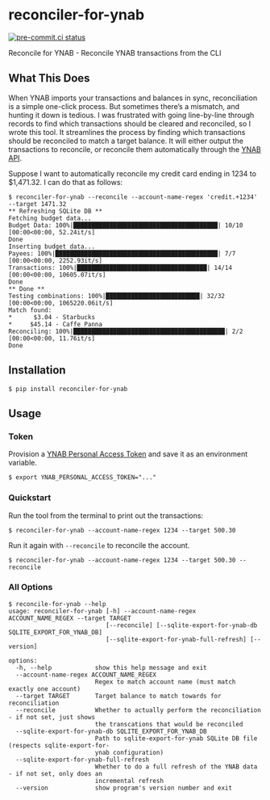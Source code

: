 # reconciler-for-ynab

[![pre-commit.ci status](https://results.pre-commit.ci/badge/github/mxr/reconciler-for-ynab/main.svg)](https://results.pre-commit.ci/latest/github/mxr/reconciler-for-ynab/main)

Reconcile for YNAB - Reconcile YNAB transactions from the CLI

## What This Does

When YNAB imports your transactions and balances in sync, reconciliation is a simple one-click process. But sometimes there’s a mismatch, and hunting it down is tedious. I was frustrated with going line-by-line through records to find which transactions should be cleared and reconciled, so I wrote this tool. It streamlines the process by finding which transactions should be reconciled to match a target balance. It will either output the transactions to reconcile, or reconcile them automatically through the [YNAB API](https://api.ynab.com/).

Suppose I want to automatically reconcile my credit card ending in 1234 to \$1,471.32. I can do that as follows:

```console
$ reconciler-for-ynab --reconcile --account-name-regex 'credit.+1234' --target 1471.32
** Refreshing SQLite DB **
Fetching budget data...
Budget Data: 100%|████████████████████████████████████████| 10/10 [00:00<00:00, 52.24it/s]
Done
Inserting budget data...
Payees: 100%|█████████████████████████████████████████████| 7/7 [00:00<00:00, 2252.93it/s]
Transactions: 100%|████████████████████████████████████| 14/14 [00:00<00:00, 10605.07it/s]
Done
** Done **
Testing combinations: 100%|██████████████████████████| 32/32 [00:00<00:00, 1065220.06it/s]
Match found:
*      $3.04 - Starbucks
*     $45.14 - Caffe Panna
Reconciling: 100%|██████████████████████████████████████████| 2/2 [00:00<00:00, 11.76it/s]
Done
```

## Installation

```console
$ pip install reconciler-for-ynab
```

## Usage

### Token

Provision a [YNAB Personal Access Token](https://api.ynab.com/#personal-access-tokens) and save it as an environment variable.

```console
$ export YNAB_PERSONAL_ACCESS_TOKEN="..."
```

### Quickstart

Run the tool from the terminal to print out the transactions:

```console
$ reconciler-for-ynab --account-name-regex 1234 --target 500.30
```

Run it again with `--reconcile` to reconcile the account.

```console
$ reconciler-for-ynab --account-name-regex 1234 --target 500.30 --reconcile
```

### All Options

```console
$ reconcile-for-ynab --help
usage: reconciler-for-ynab [-h] --account-name-regex ACCOUNT_NAME_REGEX --target TARGET
                           [--reconcile] [--sqlite-export-for-ynab-db SQLITE_EXPORT_FOR_YNAB_DB]
                           [--sqlite-export-for-ynab-full-refresh] [--version]

options:
  -h, --help            show this help message and exit
  --account-name-regex ACCOUNT_NAME_REGEX
                        Regex to match account name (must match exactly one account)
  --target TARGET       Target balance to match towards for reconciliation
  --reconcile           Whether to actually perform the reconciliation - if not set, just shows
                        the transcations that would be reconciled
  --sqlite-export-for-ynab-db SQLITE_EXPORT_FOR_YNAB_DB
                        Path to sqlite-export-for-ynab SQLite DB file (respects sqlite-export-for-
                        ynab configuration)
  --sqlite-export-for-ynab-full-refresh
                        Whether to do a full refresh of the YNAB data - if not set, only does an
                        incremental refresh
  --version             show program's version number and exit
```
